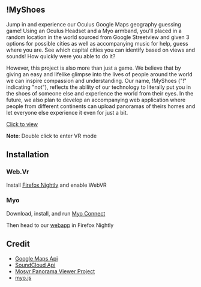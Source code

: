 ## !MyShoes

Jump in and experience our Oculus Google Maps geography guessing game! Using an Oculus Headset and a Myo armband, you'll placed in a random location in the world sourced from Google Streetview and given 3 options for possible cities as well as accompanying music for help, guess where you are. See which capital cities you can identify based on views and sounds! How quickly were you able to do it?

However, this project is also more than just a game. We believe that by giving an easy and lifelike glimpse into the lives of people around the world we can inspire compassion and understanding. Our name, !MyShoes ("!" indicating "not"), reflects the ability of our technology to literally put you in the shoes of someone else and experience the world from their eyes. In the future, we also plan to develop an accompanying web application where people from different continents can upload panoramas of theirs homes and let everyone else experience it even for just a bit. 

[Click to view](http://eurbs.github.io/bang-my-shoes/)

**Note**: Double click to enter VR mode

## Installation

### Web.Vr

Install [Firefox Nightly](http://mozvr.com/downloads/) and enable WebVR

### Myo

Download, install, and run [Myo Connect](https://www.myo.com/start/)

Then head to our [webapp](http://eurbs.github.io/bang-my-shoes/) in Firefox Nightly


## Credit

- [Google Maps Api](maps.google.com)
- [SoundCloud Api](www.soundcloud.com)
- [Mosvr Panorama Viewer Project](https://github.com/MozVR/panorama-viewer)
- [myo.js](https://github.com/thalmiclabs/myo.js)
